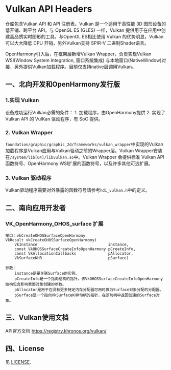 # Vulkan API Headers

仓库包含Vulkan API 和 API 注册表。Vulkan 是一个适用于高性能 3D 图形设备的低开销、跨平台 API。与 OpenGL ES (GLES) 一样，Vulkan 提供用于在应用中创建高品质实时图形的工具。与OpenGL ES相比使用 Vulkan 的优势明显，Vulkan可以大大降低 CPU 开销，另外Vulkan支持 SPIR-V 二进制Shader语言。

OpenHarmony引入后，在框架层新增Vulkan Wrapper，负责实现Vulkan WSI(Window System Integration, 窗口系统集成) 与本地窗口(NativeWindow)对接，另外提供Vulkan加载程序。目前仅支持native层调用Vulkan。


## 一、北向开发和OpenHarmony发行版
### 1.实现 Vulkan

设备成功运行Vulkan必需的条件：
    1. 加载程序，由OpenHarmony提供
    2. 实现了Vulkan API 的 VulKan 驱动程序，有 SoC 提供。

### 2. Vulkan Wrapper

`foundation/graphic/graphic_2d/frameworks/vulkan_wrapper`中实现的Vulkan加载程序是Vulkan应用与Vulkan驱动之前的Wrapper层。Vulkan Wrapper安装在`/system/lib[64]/libvulkan.so`中。Vulkan Wrapper 会提供标准 Vulkan API 函数符号、OpenHarmony WSI扩展的函数符号，以及许多其他可选扩展。


### 3. Vulkan 驱动程序

Vulkan驱动程序需要对外暴露的函数符号请参考`hdi_vulkan.h`中的定义。

## 二、南向应用开发者

### VK_OpenHarmony_OHOS_surface 扩展

    接口：vkCreateOHOSSurfaceOpenHarmony
    VkResult vkCreateOHOSSurfaceOpenHarmony(
        VkInstance                               instance,
        const VkOHOSSurfaceCreateInfoOpenHarmony pCreateInfo, 
        const VkAllocationCallbacks              pAllocator,
        VkSurfaceKHR                             pSurface)

    参数：
        instance是要关联Surface的实例。
        pCreateInfo是一个指向结构的指针，该VkOHOSSurfaceCreateInfoOpenHarmony 结构包含影响表面对象创建的参数。
        pAllocator是用于在没有更多特定内存分配器可用时做为Surface对象分配的分配器。
        pSurface是一个指向VkSurfaceKHR句柄的指针，在该句柄中返回创建的Surface对象。


## 三、Vulkan使用文档

API官方文档  https://registry.khronos.org/vulkan/


## 四、License

见 [LICENSE](LICENSE).
